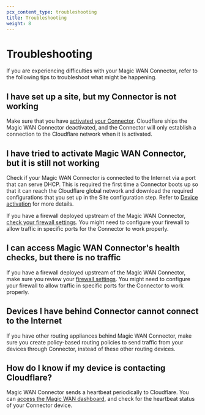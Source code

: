 ```yaml
---
pcx_content_type: troubleshooting
title: Troubleshooting
weight: 8
---
```


# Troubleshooting

If you are experiencing difficulties with your Magic WAN Connector, refer to the following tips to troubleshoot what might be happening.

## I have set up a site, but my Connector is not working

Make sure that you have [activated your Connector](/magic-wan/configuration/connector/configure-hardware-connector/#device-activation). Cloudflare ships the Magic WAN Connector deactivated, and the Connector will only establish a connection to the Cloudflare network when it is activated.

## I have tried to activate Magic WAN Connector, but it is still not working

Check if your Magic WAN Connector is connected to the Internet via a port that can serve DHCP. This is required the first time a Connector boots up so that it can reach the Cloudflare global network and download the required configurations that you set up in the Site configuration step. Refer to [Device activation](/magic-wan/configuration/connector/configure-hardware-connector/#device-activation) for more details.

If you have a firewall deployed upstream of the Magic WAN Connector, [check your firewall settings](/magic-wan/configuration/connector/configure-hardware-connector/#firewall-settings-required). You might need to configure your firewall to allow traffic in specific ports for the Connector to work properly.

## I can access Magic WAN Connector's health checks, but there is no traffic

If you have a firewall deployed upstream of the Magic WAN Connector, make sure you review your [firewall settings](/magic-wan/configuration/connector/configure-hardware-connector/#firewall-settings-required). You might need to configure your firewall to allow traffic in specific ports for the Connector to work properly.

## Devices I have behind Connector cannot connect to the Internet

If you have other routing appliances behind Magic WAN Connector, make sure you create policy-based routing policies to send traffic from your devices through Connector, instead of these other routing devices.

## How do I know if my device is contacting Cloudflare?

Magic WAN Connector sends a heartbeat periodically to Cloudflare. You can [access the Magic WAN dashboard](/magic-wan/configuration/connector/maintenance/heartbeat/), and check for the heartbeat status of your Connector device.